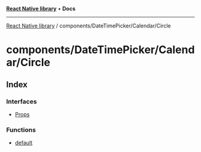 [**React Native library**](../../../../index.md) • **Docs**

***

[React Native library](../../../../modules.md) / components/DateTimePicker/Calendar/Circle

# components/DateTimePicker/Calendar/Circle

## Index

### Interfaces

- [Props](interfaces/Props.md)

### Functions

- [default](functions/default.md)
